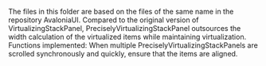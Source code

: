 The files in this folder are based on the files of the same name in the repository AvaloniaUI.
Compared to the original version of VirtualizingStackPanel, PreciselyVirtualizingStackPanel outsources the width calculation of the virtualized items while maintaining virtualization.
Functions implemented:
When multiple PreciselyVirtualizingStackPanels are scrolled synchronously and quickly, ensure that the items are aligned.
